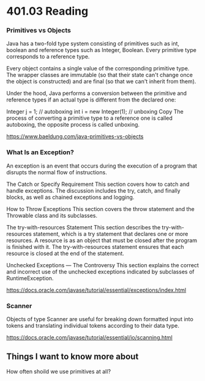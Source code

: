 # 401.03 Reading

### Primitives vs Objects

 Java has a two-fold type system consisting of primitives such as int, boolean and reference types such as Integer, Boolean. Every primitive type corresponds to a reference type.

Every object contains a single value of the corresponding primitive type. The wrapper classes are immutable (so that their state can't change once the object is constructed) and are final (so that we can't inherit from them).

Under the hood, Java performs a conversion between the primitive and reference types if an actual type is different from the declared one:

Integer j = 1;          // autoboxing
int i = new Integer(1); // unboxing
Copy
The process of converting a primitive type to a reference one is called autoboxing, the opposite process is called unboxing.

https://www.baeldung.com/java-primitives-vs-objects

### What Is an Exception?

An exception is an event that occurs during the execution of a program that disrupts the normal flow of instructions.

The Catch or Specify Requirement
This section covers how to catch and handle exceptions. The discussion includes the try, catch, and finally blocks, as well as chained exceptions and logging.

How to Throw Exceptions
This section covers the throw statement and the Throwable class and its subclasses.

The try-with-resources Statement
This section describes the try-with-resources statement, which is a try statement that declares one or more resources. A resource is as an object that must be closed after the program is finished with it. The try-with-resources statement ensures that each resource is closed at the end of the statement.

Unchecked Exceptions — The Controversy
This section explains the correct and incorrect use of the unchecked exceptions indicated by subclasses of RuntimeException.

https://docs.oracle.com/javase/tutorial/essential/exceptions/index.html

 ### Scanner 

 Objects of type Scanner are useful for breaking down formatted input into tokens and translating individual tokens according to their data type.

 https://docs.oracle.com/javase/tutorial/essential/io/scanning.html

 ## Things I want to know more about

 How often shoild we use primitives at all? 